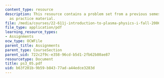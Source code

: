 ```yaml
---
content_type: resource
description: This resource contains a problem set from a previous semester, provided
  as practice material.
file: /media/courses/22-611j-introduction-to-plasma-physics-i-fall-2006/b63f201b9b59b84377ada44edce3283d_ps3_05.pdf
file_type: application/pdf
learning_resource_types:
- Assignments
ocw_type: OCWFile
parent_title: Assignments
parent_type: CourseSection
parent_uid: 722c2f9c-e358-96cd-b5d1-2fb62b80ae87
resourcetype: Document
title: ps3_05.pdf
uid: b63f201b-9b59-b843-77ad-a44edce3283d
---
```

